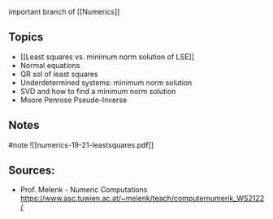 
important branch of [[Numerics]]


## Topics
- [[Least squares vs. minimum norm solution of LSE]]
- Normal equations
- QR sol of least squares
- Underdetermined systems: minimum norm solution
- SVD and how to find a minimum norm solution
- Moore Penrose Pseude-Inverse


## Notes
#note 
![[numerics-19-21-leastsquares.pdf]]


## Sources:
- Prof. Melenk - Numeric Computations https://www.asc.tuwien.ac.at/~melenk/teach/computernumerik_WS2122/